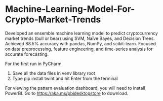 # Machine-Learning-Model-For-Crypto-Market-Trends
Developed an ensemble machine learning model to predict cryptocurrency market trends (bull or bear) using SVM, Naïve Bayes, and Decision Trees. Achieved 88.5% accuracy with pandas, NumPy, and scikit-learn. Focused on data preprocessing, feature engineering, and time-series analysis for accurate forecasting.

For the first run in PyCharm

1. Save all the data files in venv library root
2. Type pip install twint and hit Enter from the terminal 

For viewing the pattern evaluation dashboard, you will need to install PowerBI.
Go to https://aka.ms/pbidesktopstore to download.
